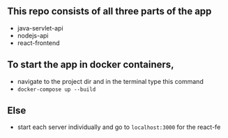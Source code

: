 ## This repo consists of all three parts of the app
- java-servlet-api
- nodejs-api
- react-frontend

## To start the app in docker containers,
- navigate to the project dir and in the terminal type this command
- `docker-compose up --build`

## Else
- start each server individually and go to `localhost:3000` for the react-fe